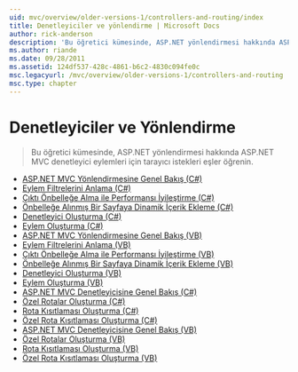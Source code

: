 ```yaml
---
uid: mvc/overview/older-versions-1/controllers-and-routing/index
title: Denetleyiciler ve yönlendirme | Microsoft Docs
author: rick-anderson
description: 'Bu öğretici kümesinde, ASP.NET yönlendirmesi hakkında ASP.NET MVC denetleyici eylemleri için tarayıcı istekleri eşler öğrenin.'
ms.author: riande
ms.date: 09/28/2011
ms.assetid: 124df537-428c-4861-b6c2-4830c094fe0c
msc.legacyurl: /mvc/overview/older-versions-1/controllers-and-routing
msc.type: chapter
---
```

<a name="controllers-and-routing"></a>Denetleyiciler ve Yönlendirme
====================
> Bu öğretici kümesinde, ASP.NET yönlendirmesi hakkında ASP.NET MVC denetleyici eylemleri için tarayıcı istekleri eşler öğrenin.


- [ASP.NET MVC Yönlendirmesine Genel Bakış (C#)](asp-net-mvc-routing-overview-cs.md)
- [Eylem Filtrelerini Anlama (C#)](understanding-action-filters-cs.md)
- [Çıktı Önbelleğe Alma ile Performansı İyileştirme (C#)](improving-performance-with-output-caching-cs.md)
- [Önbelleğe Alınmış Bir Sayfaya Dinamik İçerik Ekleme (C#)](adding-dynamic-content-to-a-cached-page-cs.md)
- [Denetleyici Oluşturma (C#)](creating-a-controller-cs.md)
- [Eylem Oluşturma (C#)](creating-an-action-cs.md)
- [ASP.NET MVC Yönlendirmesine Genel Bakış (VB)](asp-net-mvc-routing-overview-vb.md)
- [Eylem Filtrelerini Anlama (VB)](understanding-action-filters-vb.md)
- [Çıktı Önbelleğe Alma ile Performansı İyileştirme (VB)](improving-performance-with-output-caching-vb.md)
- [Önbelleğe Alınmış Bir Sayfaya Dinamik İçerik Ekleme (VB)](adding-dynamic-content-to-a-cached-page-vb.md)
- [Denetleyici Oluşturma (VB)](creating-a-controller-vb.md)
- [Eylem Oluşturma (VB)](creating-an-action-vb.md)
- [ASP.NET MVC Denetleyicisine Genel Bakış (C#)](aspnet-mvc-controllers-overview-cs.md)
- [Özel Rotalar Oluşturma (C#)](creating-custom-routes-cs.md)
- [Rota Kısıtlaması Oluşturma (C#)](creating-a-route-constraint-cs.md)
- [Özel Rota Kısıtlaması Oluşturma (C#)](creating-a-custom-route-constraint-cs.md)
- [ASP.NET MVC Denetleyicisine Genel Bakış (VB)](asp-net-mvc-controller-overview-vb.md)
- [Özel Rotalar Oluşturma (VB)](creating-custom-routes-vb.md)
- [Rota Kısıtlaması Oluşturma (VB)](creating-a-route-constraint-vb.md)
- [Özel Rota Kısıtlaması Oluşturma (VB)](creating-a-custom-route-constraint-vb.md)

